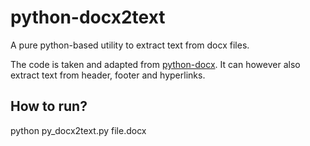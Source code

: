# python-docx2text #

A pure python-based utility to extract text from docx files. 

The code is taken and adapted from [python-docx](https://github.com/python-openxml/python-docx). It can however also extract text from header, footer and hyperlinks.

## How to run? ##

python py_docx2text.py file.docx

